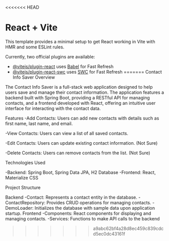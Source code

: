 <<<<<<< HEAD
# React + Vite

This template provides a minimal setup to get React working in Vite with HMR and some ESLint rules.

Currently, two official plugins are available:

- [@vitejs/plugin-react](https://github.com/vitejs/vite-plugin-react/blob/main/packages/plugin-react/README.md) uses [Babel](https://babeljs.io/) for Fast Refresh
- [@vitejs/plugin-react-swc](https://github.com/vitejs/vite-plugin-react-swc) uses [SWC](https://swc.rs/) for Fast Refresh
=======
Contact Info Saver Overview

The Contact Info Saver is a full-stack web application designed to help users save and manage their contact information. 
The application features a backend built with Spring Boot, providing a RESTful API for managing contacts, 
and a frontend developed with React, offering an intuitive user interface for interacting with the contact data.

Features
  -Add Contacts: Users can add new contacts with details such as first name, last name, and email.
  
  -View Contacts: Users can view a list of all saved contacts.
  
  -Edit Contacts: Users can update existing contact information. (Not Sure)
  
  -Delete Contacts: Users can remove contacts from the list. (Not Sure)
  

Technologies Used

-Backend: Spring Boot, Spring Data JPA, H2 Database
-Frontend: React, Materialize CSS

Project Structure

Backend
-Contact: Represents a contact entity in the database.
-ContactRepository: Provides CRUD operations for managing contacts.
-DemoLoader: Initializes the database with sample data upon application startup.
Frontend
-Components: React components for displaying and managing contacts.
-Services: Functions to make API calls to the backend
>>>>>>> a9abc62bf4a28d8ec459c839cdcd5ec0dc43161f
